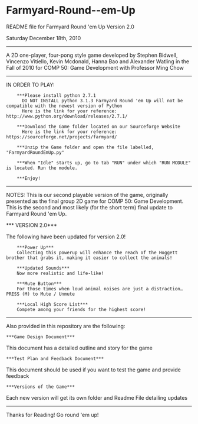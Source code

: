 Farmyard-Round--em-Up
=====================

README file for Farmyard Round 'em Up Version 2.0

Saturday December 18th, 2010

---------------
A 2D one-player, four-pong style game developed by Stephen Bidwell, Vincenzo Vitiello, Kevin Mcdonald, Hanna Bao and Alexander Watling in the Fall of 2010 for COMP 50: Game Development with Professor Ming Chow

---------------
IN ORDER TO PLAY:

        ***Please install python 2.7.1
	      DO NOT INSTALL python 3.1.3 Farmyard Round 'em Up will not be compatible with the newest version of Python
	      Here is the link for your reference: http://www.python.org/download/releases/2.7.1/

        ***Download the Game folder located on our Sourceforge Website
	      Here is the link for your reference: https://sourceforge.net/projects/farmyard/

        ***Unzip the Game folder and open the file labelled, "FarmyardRoundEmUp.py"

        ***When "Idle" starts up, go to tab "RUN" under which "RUN MODULE" is located. Run the module.
 
        ***Enjoy!

---------------
NOTES: This is our second playable version of the game, originally presented as the final group 2D game for COMP 50: Game Development. This is the second and most likely (for the short term) final update to Farmyard Round 'em Up.

*** VERSION 2.0***

The following have been updated for version 2.0!
	
        ***Power Up***
        Collecting this powerup will enhance the reach of the Hoggett brother that grabs it, making it easier to collect the animals!

        ***Updated Sounds***
        Now more realistic and life-like!

        ***Mute Button***
        For those times when loud animal noises are just a distraction… PRESS (M) to Mute / Unmute

        ***Local High Score List***
        Compete among your friends for the highest score!

---------------
Also provided in this repository are the following:
	
	***Game Design Document***
  This document has a detailed outline and story for the game

	***Test Plan and Feedback Document***
  This document should be used if you want to test the game and provide feedback

	***Versions of the Game***
  Each new version will get its own folder and Readme File detailing updates

---------------
Thanks for Reading! Go round 'em up!
